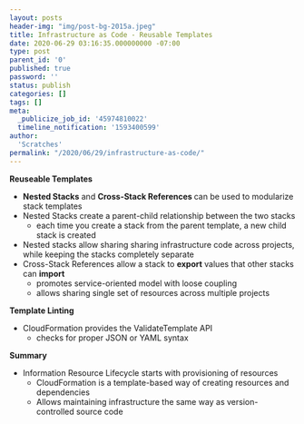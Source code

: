 ```yaml
---
layout: posts
header-img: "img/post-bg-2015a.jpeg"
title: Infrastructure as Code - Reusable Templates
date: 2020-06-29 03:16:35.000000000 -07:00
type: post
parent_id: '0'
published: true
password: ''
status: publish
categories: []
tags: []
meta:
  _publicize_job_id: '45974810022'
  timeline_notification: '1593400599'
author:
  'Scratches'
permalink: "/2020/06/29/infrastructure-as-code/"
---
```


<strong>Reuseable Templates</strong>


<ul>
<li><strong>Nested Stacks</strong> and <strong>Cross-Stack References </strong>can be used to modularize stack templates</li>
<li>Nested Stacks create a parent-child relationship between the two stacks
<ul>
<li>each time you create a stack from the parent template, a new child stack is created</li>
</ul>
</li>
<li>Nested stacks allow sharing sharing infrastructure code across projects, while keeping the stacks completely separate</li>
<li>Cross-Stack References allow a stack to <strong>export</strong> values that other stacks can <strong>import</strong>
<ul>
<li>promotes service-oriented model with loose coupling</li>
<li>allows sharing single set of resources across multiple projects</li>
</ul>
</li>
</ul>


<strong>Template Linting</strong>


<ul>
<li>CloudFormation provides the ValidateTemplate API
<ul>
<li>checks for proper JSON or YAML syntax</li>
</ul>
</li>
</ul>


<strong>Summary</strong>


<ul>
<li>Information Resource Lifecycle starts with provisioning of resources
<ul>
<li>CloudFormation is a template-based way of creating resources and dependencies</li>
<li>Allows maintaining infrastructure the same way as version-controlled source code</li>
</ul>
</li>
</ul>

